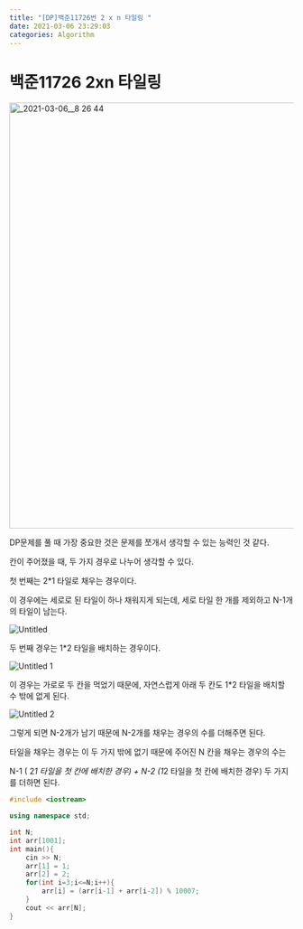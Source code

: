 ```yaml
---
title: "[DP]백준11726번 2 x n 타일링 "
date: 2021-03-06 23:29:03
categories: Algorithm
---
```

# 백준11726 2xn 타일링

<img width="754" alt="_2021-03-06__8 26 44" src="https://user-images.githubusercontent.com/55180768/110210165-c730de80-7ed3-11eb-9b8b-bda88b88cb5e.png">

DP문제를 풀 때 가장 중요한 것은 문제를 쪼개서 생각할 수 있는 능력인 것 같다. 

칸이 주어졌을 때, 두 가지 경우로 나누어 생각할 수 있다. 

첫 번째는 2*1 타일로 채우는 경우이다. 

이 경우에는 세로로 된 타일이 하나 채워지게 되는데, 세로 타일 한 개를 제외하고 N-1개의 타일이 남는다. 

![Untitled](https://user-images.githubusercontent.com/55180768/110210175-cd26bf80-7ed3-11eb-8387-d88176a2a0a7.png)

두 번째 경우는 1*2 타일을 배치하는 경우이다. 

![Untitled 1](https://user-images.githubusercontent.com/55180768/110210172-cb5cfc00-7ed3-11eb-87fd-7e29e9ce002f.png)

이 경우는 가로로 두 칸을 먹었기 때문에, 자연스럽게 아래 두 칸도 1*2 타일을 배치할 수 밖에 없게 된다. 

![Untitled 2](https://user-images.githubusercontent.com/55180768/110210174-cbf59280-7ed3-11eb-90e9-4ec9bf633340.png)

그렇게 되면 N-2개가 남기 때문에 N-2개를 채우는 경우의 수를 더해주면 된다. 

타일을 채우는 경우는 이 두 가지 밖에 없기 때문에 주어진 N 칸을 채우는 경우의 수는 

N-1 ( 2*1 타일을 첫 칸에 배치한 경우) + N-2 (1*2 타일을 첫 칸에 배치한 경우) 두 가지를 더하면 된다. 

```cpp
#include <iostream>

using namespace std;

int N;
int arr[1001];
int main(){
    cin >> N;
    arr[1] = 1;
    arr[2] = 2;
    for(int i=3;i<=N;i++){
        arr[i] = (arr[i-1] + arr[i-2]) % 10007;
    }
    cout << arr[N];
}
```
